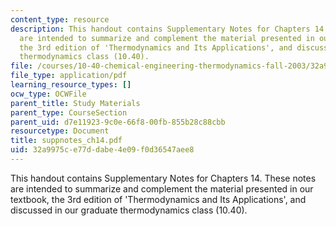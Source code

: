 ```yaml
---
content_type: resource
description: This handout contains Supplementary Notes for Chapters 14. These notes
  are intended to summarize and complement the material presented in our textbook,
  the 3rd edition of 'Thermodynamics and Its Applications', and discussed in our graduate
  thermodynamics class (10.40).
file: /courses/10-40-chemical-engineering-thermodynamics-fall-2003/32a9975ce77ddabe4e09f0d36547aee8_suppnotes_ch14.pdf
file_type: application/pdf
learning_resource_types: []
ocw_type: OCWFile
parent_title: Study Materials
parent_type: CourseSection
parent_uid: d7e11923-9c0e-66f8-00fb-855b28c88cbb
resourcetype: Document
title: suppnotes_ch14.pdf
uid: 32a9975c-e77d-dabe-4e09-f0d36547aee8
---
```

This handout contains Supplementary Notes for Chapters 14. These notes are intended to summarize and complement the material presented in our textbook, the 3rd edition of 'Thermodynamics and Its Applications', and discussed in our graduate thermodynamics class (10.40).

